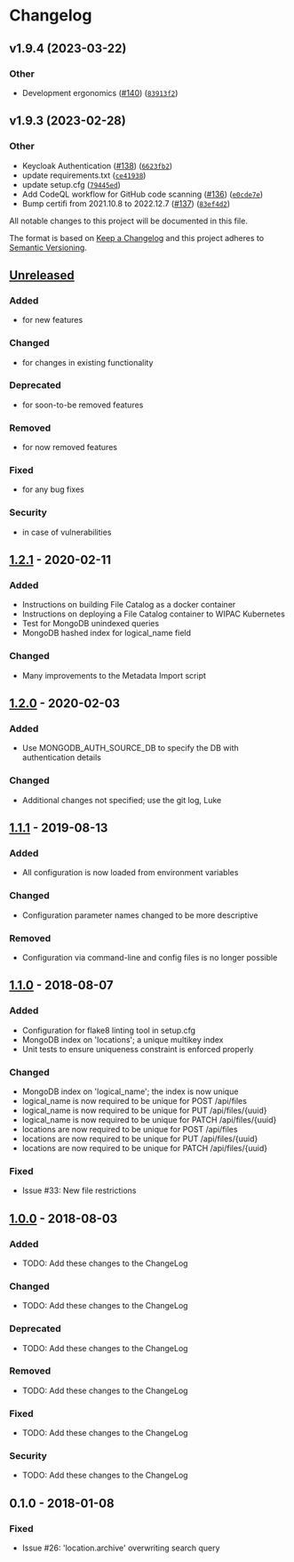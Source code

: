 # Changelog

<!--next-version-placeholder-->

## v1.9.4 (2023-03-22)
### Other
* Development ergonomics ([#140](https://github.com/WIPACrepo/file_catalog/issues/140)) ([`83913f2`](https://github.com/WIPACrepo/file_catalog/commit/83913f259c77903ce5bde421efab9669a4276dd0))

## v1.9.3 (2023-02-28)
### Other
* Keycloak Authentication ([#138](https://github.com/WIPACrepo/file_catalog/issues/138)) ([`6623fb2`](https://github.com/WIPACrepo/file_catalog/commit/6623fb2d5dfb168ce41e002ed0f85bac5d3f63f8))
* <bot> update requirements.txt ([`ce41938`](https://github.com/WIPACrepo/file_catalog/commit/ce41938361a81dfc4ddc74cd073355c40a11be03))
* <bot> update setup.cfg ([`79445ed`](https://github.com/WIPACrepo/file_catalog/commit/79445ed947bd012efc0462f7218a1e328bd8cc46))
* Add CodeQL workflow for GitHub code scanning ([#136](https://github.com/WIPACrepo/file_catalog/issues/136)) ([`e0cde7e`](https://github.com/WIPACrepo/file_catalog/commit/e0cde7eb3b7dfeb3e34b71e0bc990a799979ebcf))
* Bump certifi from 2021.10.8 to 2022.12.7 ([#137](https://github.com/WIPACrepo/file_catalog/issues/137)) ([`83ef4d2`](https://github.com/WIPACrepo/file_catalog/commit/83ef4d2f35a45d87ed481595a9c0394453adbf84))

All notable changes to this project will be documented in this file.

The format is based on [Keep a Changelog](http://keepachangelog.com/en/1.0.0/)
and this project adheres to [Semantic Versioning](http://semver.org/spec/v2.0.0.html).

## [Unreleased]
### Added
- for new features
### Changed
- for changes in existing functionality
### Deprecated
- for soon-to-be removed features
### Removed
- for now removed features
### Fixed
- for any bug fixes
### Security
- in case of vulnerabilities

## [1.2.1] - 2020-02-11
### Added
- Instructions on building File Catalog as a docker container
- Instructions on deploying a File Catalog container to WIPAC Kubernetes
- Test for MongoDB unindexed queries
- MongoDB hashed index for logical_name field
### Changed
- Many improvements to the Metadata Import script

## [1.2.0] - 2020-02-03
### Added
- Use MONGODB_AUTH_SOURCE_DB to specify the DB with authentication details
### Changed
- Additional changes not specified; use the git log, Luke

## [1.1.1] - 2019-08-13
### Added
- All configuration is now loaded from environment variables
### Changed
- Configuration parameter names changed to be more descriptive
### Removed
- Configuration via command-line and config files is no longer possible

## [1.1.0] - 2018-08-07
### Added
- Configuration for flake8 linting tool in setup.cfg
- MongoDB index on 'locations'; a unique multikey index
- Unit tests to ensure uniqueness constraint is enforced properly
### Changed
- MongoDB index on 'logical_name'; the index is now unique
- logical_name is now required to be unique for POST /api/files
- logical_name is now required to be unique for PUT /api/files/{uuid}
- logical_name is now required to be unique for PATCH /api/files/{uuid}
- locations are now required to be unique for POST /api/files
- locations are now required to be unique for PUT /api/files/{uuid}
- locations are now required to be unique for PATCH /api/files/{uuid}
### Fixed
- Issue #33: New file restrictions

## [1.0.0] - 2018-08-03
### Added
- TODO: Add these changes to the ChangeLog
### Changed
- TODO: Add these changes to the ChangeLog
### Deprecated
- TODO: Add these changes to the ChangeLog
### Removed
- TODO: Add these changes to the ChangeLog
### Fixed
- TODO: Add these changes to the ChangeLog
### Security
- TODO: Add these changes to the ChangeLog

## 0.1.0 - 2018-01-08
### Fixed
- Issue #26: 'location.archive' overwriting search query

[Unreleased]: https://github.com/WIPACrepo/file_catalog/compare/1.2.1...HEAD
[1.2.1]: https://github.com/WIPACrepo/file_catalog/compare/1.2.0...1.2.1
[1.2.0]: https://github.com/WIPACrepo/file_catalog/compare/1.1.1...1.2.0
[1.1.1]: https://github.com/WIPACrepo/file_catalog/compare/1.1.0...1.1.1
[1.1.0]: https://github.com/WIPACrepo/file_catalog/compare/1.0.0...1.1.0
[1.0.0]: https://github.com/WIPACrepo/file_catalog/compare/0.1.0...1.0.0
